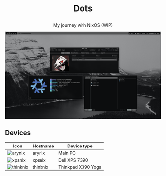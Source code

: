 # <p align="center">Dots</p>

<p align="center">My journey with NixOS (WIP)</p>

![preview](img/mehs.png?raw=true)

## Devices

| Icon                                         | Hostname  | Device type                                                    |
|----------------------------------------------|-----------|----------------------------------------------------------------|
| ![arynix](/hosts/arynix)  | arynix  | Main PC                                                |
| ![xpsnix]()      | xpsnix      | Dell XPS 7390                                                        |
| ![thinknix]() | thinknix | Thinkpad X390 Yoga |

